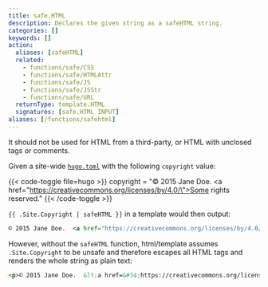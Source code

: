```yaml
---
title: safe.HTML
description: Declares the given string as a safeHTML string.
categories: []
keywords: []
action:
  aliases: [safeHTML]
  related:
    - functions/safe/CSS
    - functions/safe/HTMLAttr
    - functions/safe/JS
    - functions/safe/JSStr
    - functions/safe/URL
  returnType: template.HTML
  signatures: [safe.HTML INPUT]
aliases: [/functions/safehtml]
---
```


It should not be used for HTML from a third-party, or HTML with unclosed tags or comments.

Given a site-wide [`hugo.toml`][config] with the following `copyright` value:

{{< code-toggle file=hugo >}}
copyright = "© 2015 Jane Doe.  <a href=\"https://creativecommons.org/licenses/by/4.0/\">Some rights reserved</a>."
{{< /code-toggle >}}

`{{ .Site.Copyright | safeHTML }}` in a template would then output:

```html
© 2015 Jane Doe.  <a href="https://creativecommons.org/licenses/by/4.0/">Some rights reserved</a>.
```

However, without the `safeHTML` function, html/template assumes `.Site.Copyright` to be unsafe and therefore escapes all HTML tags and renders the whole string as plain text:

```html
<p>© 2015 Jane Doe.  &lt;a href=&#34;https://creativecommons.org/licenses by/4.0/&#34;&gt;Some rights reserved&lt;/a&gt;.</p>
```

[config]: /getting-started/configuration/
